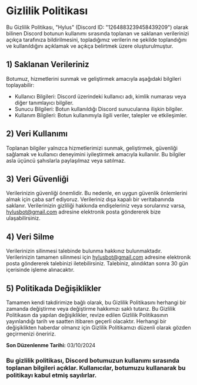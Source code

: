 # Gizlilik Politikası

Bu Gizlilik Politikası, "Hylus" (Discord ID: "1264883239458439209") olarak bilinen Discord botunun kullanımı sırasında toplanan ve saklanan verilerinizi açıkça tarafınıza bildirilmesini, topladığımız verilerin ne şekilde toplandığını ve kullanıldığını açıklamak ve açıkça belirtmek üzere oluşturulmuştur.

## 1) Saklanan Verileriniz
Botumuz, hizmetlerini sunmak ve geliştirmek amacıyla aşağıdaki bilgileri toplayabilir:
- Kullanıcı Bilgileri: Discord üzerindeki kullanıcı adı, kimlik numarası veya diğer tanımlayıcı bilgiler.
- Sunucu Bilgileri: Botun kullanıldığı Discord sunucularına ilişkin bilgiler.
- Kullanım Bilgileri: Botun kullanımıyla ilgili veriler, talepler ve etkileşimler.

## 2) Veri Kullanımı
Toplanan bilgiler yalnızca hizmetlerimizi sunmak, geliştirmek, güvenliği sağlamak ve kullanıcı deneyimini iyileştirmek amacıyla kullanılır. Bu bilgiler asla üçüncü şahıslarla paylaşılmaz veya satılmaz.

## 3) Veri Güvenliği
Verilerinizin güvenliği önemlidir. Bu nedenle, en uygun güvenlik önlemlerini almak için çaba sarf ediyoruz. Verileriniz dışa kapalı bir veritabanında saklanır. Verilerinizin gizliliği hakkında endişeleriniz veya sorularınız varsa, hylusbot@gmail.com adresine elektronik posta göndererek bize ulaşabilirsiniz.

## 4) Veri Silme
Verilerinizin silinmesi talebinde bulunma hakkınız bulunmaktadır. Verilerinizin tamamen silinmesi için hylusbot@gmail.com adresine elektronik posta göndererek talebinizi iletebilirsiniz. Talebiniz, alındıktan sonra 30 gün içerisinde işleme alınacaktır.

## 5) Politikada Değişiklikler
Tamamen kendi takdirimize bağlı olarak, bu Gizlilik Politikasını herhangi bir zamanda değiştirme veya değiştirme hakkımızı saklı tutarız. Bu Gizlilik Politikasın da yapılan değişiklikler, revize edilen Gizlilik Politikasının yayınlandığı tarih ve saatten itibaren geçerli olacaktır. Herhangi bir değişiklikten haberdar olmanız için Gizlilik Politikamızı düzenli olarak gözden geçirmenizi öneririz.

**Son Düzenlenme Tarihi:** 03/10/2024

### Bu gizlilik politikası, Discord botumuzun kullanımı sırasında toplanan bilgileri açıklar. Kullanıcılar, botumuzu kullanarak bu politikayı kabul etmiş sayılırlar.
